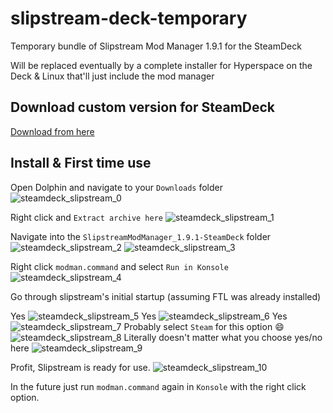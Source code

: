 # slipstream-deck-temporary
Temporary bundle of Slipstream Mod Manager 1.9.1 for the SteamDeck

Will be replaced eventually by a complete installer for Hyperspace on the Deck & Linux that'll just include the mod manager

## Download custom version for SteamDeck
[Download from here](https://github.com/Nasa62/slipstream-deck-temporary/blob/main/SlipstreamModManager_1.9.1-SteamDeck.tar.xz?raw=true)

## Install & First time use
Open Dolphin and navigate to your `Downloads` folder
![steamdeck_slipstream_0](https://user-images.githubusercontent.com/1423894/191891315-910ece7d-8c10-4f35-857d-458394cb77cb.png)

Right click and `Extract archive here`
![steamdeck_slipstream_1](https://user-images.githubusercontent.com/1423894/191891383-afd7a148-f70b-4033-9c2d-9ae6876aba5f.png)

Navigate into the `SlipstreamModManager_1.9.1-SteamDeck` folder
![steamdeck_slipstream_2](https://user-images.githubusercontent.com/1423894/191891448-c7f9439d-3c15-4ef7-b66f-b44647fe9c70.png)
![steamdeck_slipstream_3](https://user-images.githubusercontent.com/1423894/191891568-7accb1e1-1b86-402f-93f0-ba931a03a4fe.png)

Right click `modman.command` and select `Run in Konsole`
![steamdeck_slipstream_4](https://user-images.githubusercontent.com/1423894/191891653-99c6acb4-0e38-4019-a35f-f01776662d69.png)

Go through slipstream's initial startup (assuming FTL was already installed)

Yes
![steamdeck_slipstream_5](https://user-images.githubusercontent.com/1423894/191891767-89849844-eeb5-4464-8c13-d3b7a1385603.png)
Yes
![steamdeck_slipstream_6](https://user-images.githubusercontent.com/1423894/191891816-cfdc0ded-bf28-482d-9483-f384acccf812.png)
Yes
![steamdeck_slipstream_7](https://user-images.githubusercontent.com/1423894/191891872-f20a5194-a09c-49b6-97fc-fadf24043e2f.png)
Probably select `Steam` for this option :smile:
![steamdeck_slipstream_8](https://user-images.githubusercontent.com/1423894/191891926-a31062cc-0249-488b-8035-1e73e7d1412e.png)
Literally doesn't matter what you choose yes/no here
![steamdeck_slipstream_9](https://user-images.githubusercontent.com/1423894/191892064-816388cf-41dc-49e9-9b6d-a92aa4f349e2.png)

Profit, Slipstream is ready for use.
![steamdeck_slipstream_10](https://user-images.githubusercontent.com/1423894/191892133-fee826aa-7b61-4de7-837c-eb15f8a816b6.png)

In the future just run `modman.command` again in `Konsole` with the right click option.
